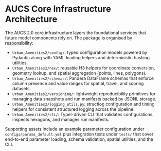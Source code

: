 # AUCS Core Infrastructure Architecture

The AUCS 2.0 core infrastructure layers the foundational services that future
model components rely on. The package is organised by responsibility:

- `Urban_Amenities2/config/`: typed configuration models powered by Pydantic
  along with YAML loading helpers and deterministic hashing utilities.
- `Urban_Amenities2/hex/`: reusable H3 helpers for coordinate conversion,
  geometry lookup, and spatial aggregation (points, lines, polygons).
- `Urban_Amenities2/schemas/`: Pandera DataFrame schemas that enforce column
  presence and value ranges for spatial, travel, and scoring datasets.
- `Urban_Amenities2/versioning/`: lightweight reproducibility primitives for
  managing data snapshots and run manifests backed by JSONL storage.
- `Urban_Amenities2/logging_utils.py`: structlog configuration and timing
  helpers for consistent structured logging across the pipeline.
- `Urban_Amenities2/cli/`: Typer-driven CLI that validates configurations,
  inspects hexagons, and manages run manifests.

Supporting assets include an example parameter configuration under
`configs/params_default.yml` plus integration tests under `tests/` that cover
end-to-end parameter loading, schema validation, spatial utilities, and the CLI.
